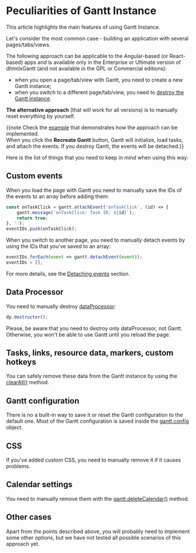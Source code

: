 Peculiarities of Gantt Instance
=========================

This article highlights the main features of using Gantt Instance. 

Let's consider the most common case - building an application with several pages/tabs/views. 

The following approach can be applicable to the Angular-based (or React-based) apps and is available only in the Enterprise or Ultimate version of dhtmlxGantt (and not available in the GPL or Commercial editions):

- when you open a page/tab/view with Gantt, you need to create a new Gantt instance;
- when you switch to a different page/tab/view, you need to [destroy the Gantt instance](desktop/multiple_gantts.md#destructorofganttanddataprocessorinstances). 


**The alternative approach** (that will work for all versions) is to manually reset everything by yourself. <br>

{{note Check the [example](http://snippet.dhtmlx.com/5/abec296e0) that demonstrates how the approach can be implemented. <br>
When you click the **Recreate Gantt** button, Gantt will initialize, load tasks, and attach the events. If you destroy Gantt, the events will be detached.}}

Here is the list of things that you need to keep in mind when using this way:

## Custom events

When you load the page with Gantt you need to manually save the IDs of the events to an array before adding them:

~~~js
const onTaskClick = gantt.attachEvent('onTaskClick', (id) => {
    gantt.message(`onTaskClick: Task ID: ${id}`);
    return true;
}, '');
eventIDs.push(onTaskClick);
~~~

When you switch to another page, you need to manually detach events by using the IDs that you've saved to an array:

~~~js
eventIDs.forEach(event => gantt.detachEvent(event));
eventIDs = [];
~~~

For more details, see the [Detaching events](desktop/handling_events.md#detachingevents) section.

## Data Processor

You need to manually destroy [dataProcessor](api/gantt_dataprocessor.md):

~~~js
dp.destructor();
~~~

Please, be aware that you need to destroy only dataProcessor, not Gantt. Otherwise, you won't be able to use Gantt until you reload the page.

## Tasks, links, resource data, markers, custom hotkeys 

You can safely remove these data from the Gantt instance by using the [clearAll()](api/gantt_clearall.md) method.

## Gantt configuration

There is no a built-in way to save it or reset the Gantt configuration to the default one. Most of the Gantt configuration is saved inside the [gantt.config](api/refs/gantt_props.md) object.

## CSS

If you've added custom CSS, you need to manually remove it if it causes problems.

## Calendar settings

You need to manually remove them with the [gantt.deleteCalendar()](api/gantt_deletecalendar.md) method.

## Other cases

Apart from the points described above, you will probably need to implement some other options, but we have not tested all possible scenarios of this approach yet.


